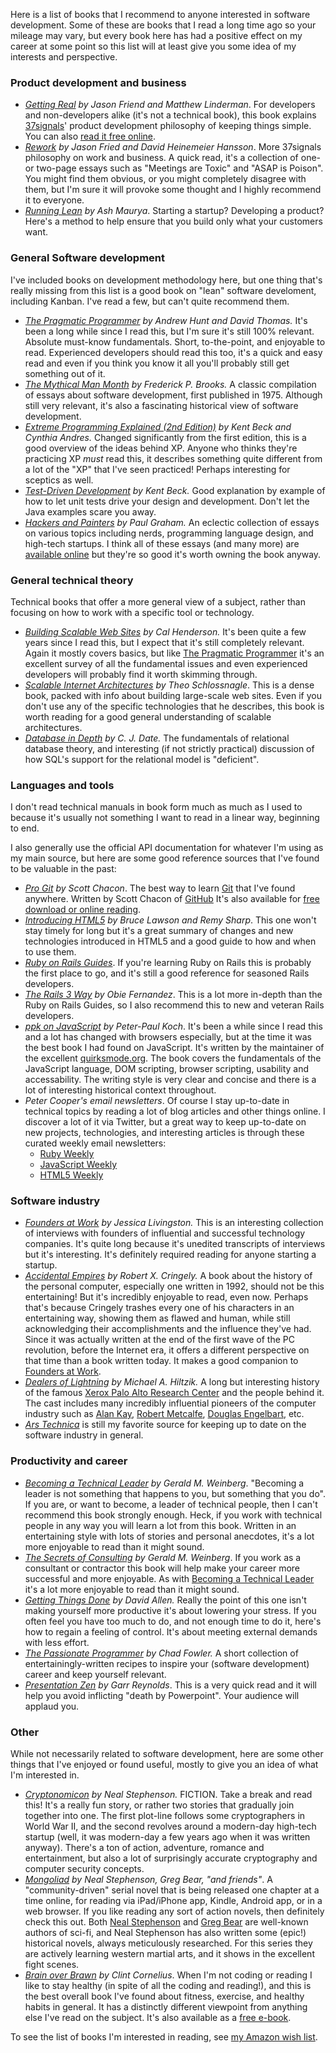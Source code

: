Here is a list of books that I recommend to anyone interested in software
development. Some of these are books that I read a long time ago so your
mileage may vary, but every book here has had a positive effect on my career at
some point so this list will at least give you some idea of my interests and
perspective.

### Product development and business

  * _[Getting
    Real](http://www.amazon.com/gp/product/0578012812/ref=as_li_ss_tl?ie=UTF8&tag=pauldowmancom-20&linkCode=as2&camp=217145&creative=399369&creativeASIN=0578012812)
    by Jason Friend and Matthew Linderman_. For developers and non-developers
    alike (it's not a technical book), this book explains
    [37signals](http://37signals.com/)' product development philosophy of
    keeping things simple. You can also [read it free
    online](http://gettingreal.37signals.com/).
  * _[Rework](http://www.amazon.com/gp/product/0307463745/ref=as_li_ss_tl?ie=UTF8&tag=pauldowmancom-20&linkCode=as2&camp=217145&creative=399369&creativeASIN=0307463745)
    by Jason Fried and David Heinemeier Hansson_. More 37signals philosophy on
    work and business. A quick read, it's a collection of one- or two-page
    essays such as "Meetings are Toxic" and "ASAP is Poison". You might find
    them obvious, or you might completely disagree with them, but I'm sure it
    will provoke some thought and I highly recommend it to everyone.
  * _[Running Lean](http://www.runningleanhq.com/) by Ash Maurya_. Starting a
    startup? Developing a product? Here's a method to help ensure that you
    build only what your customers want.

### General Software development

I've included books on development methodology here, but one thing that's
really missing from this list is a good book on "lean" software develoment,
including Kanban. I've read a few, but can't quite recommend them.

  * _[The Pragmatic
    Programmer](http://www.amazon.com/gp/product/020161622X/ref=as_li_ss_tl?ie=UTF8&tag=pauldowmancom-20&linkCode=as2&camp=217145&creative=399369&creativeASIN=020161622X)
    by Andrew Hunt and David Thomas._ It's been a long while since I read this,
    but I'm sure it's still 100% relevant. Absolute must-know fundamentals.
    Short, to-the-point, and enjoyable to read. Experienced developers should
    read this too, it's a quick and easy read and even if you think you know it
    all you'll probably still get something out of it.
  * _[The Mythical Man
    Month](http://www.amazon.com/gp/product/0201835959/ref=as_li_ss_tl?ie=UTF8&tag=pauldowmancom-20&linkCode=as2&camp=217145&creative=399369&creativeASIN=0201835959)
    by Frederick P. Brooks._ A classic compilation of essays about software
    development, first published in 1975. Although still very relevant, it's
    also a fascinating historical view of software development.
  * _[Extreme Programming Explained (2nd
    Edition)](http://www.amazon.com/gp/product/0321278658/ref=as_li_ss_tl?ie=UTF8&tag=pauldowmancom-20&linkCode=as2&camp=217145&creative=399369&creativeASIN=0321278658)
    by Kent Beck and Cynthia Andres._ Changed significantly from the first
    edition, this is a good overview of the ideas behind XP. Anyone who thinks
    they're practicing XP _must_ read this, it describes something quite
    different from a lot of the "XP" that I've seen practiced! Perhaps
    interesting for sceptics as well.
  * _[Test-Driven
    Development](http://www.amazon.com/gp/product/0321146530/ref=as_li_ss_tl?ie=UTF8&tag=pauldowmancom-20&linkCode=as2&camp=217145&creative=399369&creativeASIN=0321146530)
    by Kent Beck._ Good explanation by example of how to let unit tests drive
    your design and development. Don't let the Java examples scare you away.
  * _[Hackers and
    Painters](http://www.amazon.com/gp/product/1449389554/ref=as_li_ss_tl?ie=UTF8&tag=pauldowmancom-20&linkCode=as2&camp=217145&creative=399369&creativeASIN=1449389554)
    by Paul Graham._ An eclectic collection of essays on various topics
    including nerds, programming language design, and high-tech startups. I
    think all of these essays (and many more) are [available
    online](http://paulgraham.com/articles.html) but they're so good it's worth
    owning the book anyway.

### General technical theory

Technical books that offer a more general view of a subject, rather than
focusing on how to work with a specific tool or technology.

  * _[Building Scalable Web
    Sites](http://pauldowman.com/2006/11/12/building-scalable-web-sites-book/)
    by Cal Henderson._ It's been quite a few years since I read this, but I
    expect that it's still completely relevant.  Again it mostly covers basics,
    but like [The Pragmatic
    Programmer](http://www.amazon.com/gp/product/020161622X/ref=as_li_ss_tl?ie=UTF8&tag=pauldowmancom-20&linkCode=as2&camp=217145&creative=399369&creativeASIN=020161622X)
    it's an excellent survey of all the fundamental issues and even experienced
    developers will probably find it worth skimming through.
  * _[Scalable Internet
    Architectures](http://www.amazon.com/gp/product/067232699X/ref=as_li_ss_tl?ie=UTF8&tag=pauldowmancom-20&linkCode=as2&camp=217145&creative=399369&creativeASIN=067232699X)
    by Theo Schlossnagle_. This is a dense book, packed with info about
    building large-scale web sites. Even if you don't use any of the specific
    technologies that he describes, this book is worth reading for a good
    general understanding of scalable architectures.
  * _[Database in
    Depth](http://www.amazon.com/gp/product/0596100124/ref=as_li_ss_tl?ie=UTF8&tag=pauldowmancom-20&linkCode=as2&camp=217145&creative=399369&creativeASIN=0596100124)
    by C. J. Date._ The fundamentals of relational database theory, and
    interesting (if not strictly practical) discussion of how SQL's support for
    the relational model is "deficient".

### Languages and tools

I don't read technical manuals in book form much as much as I used to because
it's usually not something I want to read in a linear way, beginning to end.

I also generally use the official API documentation for whatever I'm using as
my main source, but here are some good reference sources that I've found to be
valuable in the past:

  * _[Pro
    Git](http://www.amazon.com/gp/product/1430218339/ref=as_li_ss_tl?ie=UTF8&tag=pauldowmancom-20&linkCode=as2&camp=217145&creative=399369&creativeASIN=1430218339)
    by Scott Chacon_. The best way to learn [Git](http://git-scm.com/) that
    I've found anywhere. Written by Scott Chacon of
    [GitHub](http://github.com/) It's also available for [free download or
    online reading](http://progit.org/book/).
  * _[Introducing
    HTML5](http://www.amazon.com/gp/product/0321687299/ref=as_li_ss_tl?ie=UTF8&tag=pauldowmancom-20&linkCode=as2&camp=217145&creative=399369&creativeASIN=0321687299)
    by Bruce Lawson and Remy Sharp_. This one won't stay timely for long but
    it's a great summary of changes and new technologies introduced in HTML5
    and a good guide to how and when to use them.
  * _[Ruby on Rails Guides](http://guides.rubyonrails.org/)_. If you're
    learning Ruby on Rails this is probably the first place to go, and it's
    still a good reference for seasoned Rails developers.
  * _[The Rails 3
    Way](http://www.amazon.com/gp/product/0321601661/ref=as_li_ss_tl?ie=UTF8&tag=pauldowmancom-20&linkCode=as2&camp=217145&creative=399369&creativeASIN=0321601661)
    by Obie Fernandez_. This is a lot more in-depth than the Ruby on Rails
    Guides, so I also recommend this to new and veteran Rails developers.
  * _[ppk on
    JavaScript](http://www.amazon.com/gp/product/0321423305/ref=as_li_ss_tl?ie=UTF8&tag=pauldowmancom-20&linkCode=as2&camp=217145&creative=399369&creativeASIN=0321423305)
    by Peter-Paul Koch_. It's been a while since I read this and a lot has
    changed with browsers especially, but at the time it was the best book I
    had found on JavaScript. It's written by the maintainer of the excellent
    [quirksmode.org](http://www.quirksmode.org/). The book covers the
    fundamentals of the JavaScript language, DOM scripting, browser scripting,
    usability and accessability. The writing style is very clear and concise
    and there is a lot of interesting historical context throughout.
  * _Peter Cooper's email newsletters_. Of course I stay up-to-date in
    technical topics by reading a lot of blog articles and other things online.
    I discover a lot of it via Twitter, but a great way to keep up-to-date on
    new projects, technologies, and interesting articles is through these
    curated weekly email newsletters: 
    * [Ruby Weekly](http://rubyweekly.com/)
    * [JavaScript Weekly](http://javascriptweekly.com/)
    * [HTML5 Weekly](http://html5weekly.com/)

### Software industry

  * _[Founders at
    Work](http://www.amazon.com/gp/product/1430210788/ref=as_li_ss_tl?ie=UTF8&tag=pauldowmancom-20&linkCode=as2&camp=217145&creative=399369&creativeASIN=1430210788)
    by Jessica Livingston._ This is an interesting collection of interviews
    with founders of influential and successful technology companies. It's
    quite long because it's unedited transcripts of interviews but it's
    interesting. It's definitely required reading for anyone starting a
    startup.
  * _[Accidental
    Empires](http://www.amazon.com/gp/product/0887308554/ref=as_li_ss_tl?ie=UTF8&tag=pauldowmancom-20&linkCode=as2&camp=217145&creative=399369&creativeASIN=0887308554)
    by Robert X. Cringely._ A book about the history of the personal computer,
    especially one written in 1992, should not be this entertaining! But it's
    incredibly enjoyable to read, even now. Perhaps that's because Cringely
    trashes every one of his characters in an entertaining way, showing them as
    flawed and human, while still acknowledging their accomplishments and the
    influence they've had. Since it was actually written at the end of the
    first wave of the PC revolution, before the Internet era, it offers a
    different perspective on that time than a book written today. It makes a
    good companion to [Founders at
    Work](http://www.amazon.com/gp/product/1430210788/ref=as_li_ss_tl?ie=UTF8&tag=pauldowmancom-20&linkCode=as2&camp=217145&creative=399369&creativeASIN=1430210788).
  * _[Dealers of
    Lightning](http://www.amazon.com/gp/product/0887309895/ref=as_li_ss_tl?ie=UTF8&tag=pauldowmancom-20&linkCode=as2&camp=217145&creative=399369&creativeASIN=0887309895)
    by Michael A. Hiltzik._ A long but interesting history of the famous [Xerox
    Palo Alto Research Center](http://en.wikipedia.org/wiki/Xerox_PARC) and the
    people behind it. The cast includes many incredibly influential pioneers of
    the computer industry such as [Alan
    Kay](http://en.wikipedia.org/wiki/Alan_Kay), [Robert
    Metcalfe](http://en.wikipedia.org/wiki/Robert_Metcalfe), [Douglas
    Engelbart](http://en.wikipedia.org/wiki/Douglas_Engelbart), etc.
  * _[Ars Technica](http://arstechnica.com/)_ is still my favorite source for keeping up to date on the software industry in general.

### Productivity and career

  * _[Becoming a Technical
    Leader](http://www.amazon.com/gp/product/0932633021/ref=as_li_ss_tl?ie=UTF8&tag=pauldowmancom-20&linkCode=as2&camp=217145&creative=399369&creativeASIN=0932633021)
    by Gerald M. Weinberg_. "Becoming a leader is not something that happens to
    you, but something that you do". If you are, or want to become, a leader of
    technical people, then I can't recommend this book strongly enough. Heck,
    if you work with technical people in any way you will learn a lot from this
    book. Written in an entertaining style with lots of stories and personal
    anecdotes, it's a lot more enjoyable to read than it might sound.
  * _[The Secrets of
    Consulting](http://www.amazon.com/gp/product/0932633013/ref=as_li_ss_tl?ie=UTF8&tag=pauldowmancom-20&linkCode=as2&camp=217145&creative=399369&creativeASIN=0932633013)
    by Gerald M. Weinberg_. If you work as a consultant or contractor this book
    will help make your career more successful and more enjoyable. As with
    [Becoming a Technical
    Leader](http://www.amazon.com/gp/product/0932633021/ref=as_li_ss_tl?ie=UTF8&tag=pauldowmancom-20&linkCode=as2&camp=217145&creative=399369&creativeASIN=0932633021)
    it's a lot more enjoyable to read than it might sound.
  * _[Getting Things
    Done](http://www.amazon.com/gp/product/0142000280/ref=as_li_ss_tl?ie=UTF8&tag=pauldowmancom-20&linkCode=as2&camp=217145&creative=399369&creativeASIN=0142000280)
    by David Allen._ Really the point of this one isn't making yourself more
    productive it's about lowering your stress. If you often feel you have too
    much to do, and not enough time to do it, here's how to regain a feeling of
    control. It's about meeting external demands with less effort.
  * _[The Passionate Programmer](http://www.amazon.com/gp/product/1934356344/ref=as_li_ss_tl?ie=UTF8&tag=pauldowmancom-20&linkCode=as2&camp=217145&creative=399369&creativeASIN=1934356344)
    by Chad Fowler._ A short collection of entertainingly-written recipes to
    inspire your (software development) career and keep yourself relevant.
  * _[Presentation
    Zen](http://www.amazon.com/gp/product/0321525655/ref=as_li_ss_tl?ie=UTF8&tag=pauldowmancom-20&linkCode=as2&camp=217145&creative=399369&creativeASIN=0321525655)
    by Garr Reynolds_. This is a very quick read and it will help you avoid
    inflicting "death by Powerpoint". Your audience will applaud you.

### Other

While not necessarily related to software development, here are some other
things that I've enjoyed or found useful, mostly to give you an idea of what
I'm interested in.

  * _[Cryptonomicon](http://www.amazon.com/gp/product/0060512806/ref=as_li_ss_tl?ie=UTF8&tag=pauldowmancom-20&linkCode=as2&camp=217145&creative=399369&creativeASIN=0060512806)
    by Neal Stephenson._ FICTION. Take a break and read this! It's a really fun
    story, or rather two stories that gradually join together into one. The
    first plot-line follows some cryptographers in World War II, and the second
    revolves around a modern-day high-tech startup (well, it was modern-day a
    few years ago when it was written anyway). There's a ton of action,
    adventure, romance and entertainment, but also a lot of surprisingly
    accurate cryptography and computer security concepts.
  * _[Mongoliad](http://mongoliad.com/) by Neal Stephenson, Greg Bear, "and friends"_. A
    "community-driven" serial novel that is being released one chapter at a
    time online, for reading via iPad/iPhone app, Kindle, Android app, or in a
    web browser. If you like reading any sort of action novels, then definitely
    check this out.  Both [Neal Stephenson](http://en.wikipedia.org/wiki/Neal_Stephenson) and [Greg Bear](http://en.wikipedia.org/wiki/Greg_Bear) are well-known authors
    of sci-fi, and Neal Stephenson has also written some (epic!) historical
    novels, always meticulously researched. For this series they are actively
    learning western martial arts, and it shows in the excellent fight scenes.
  * _[Brain over
    Brawn](http://www.amazon.com/gp/product/0984258302/ref=as_li_ss_tl?ie=UTF8&tag=pauldowmancom-20&linkCode=as2&camp=217145&creative=399369&creativeASIN=0984258302)
    by Clint Cornelius_. When I'm not coding or reading I like to stay healthy
    (in spite of all the coding and reading!), and this is the best overall
    book I've found about fitness, exercise, and healthy habits in general. It
    has a distinctly different viewpoint from anything else I've read on the
    subject. It's also available as a [free
    e-book](http://brainoverbrawn.com/).

To see the list of books I'm interested in reading, see [my Amazon wish
list](https://www.amazon.ca/registry/wishlist/ETRDGOG0YNNK?reveal=unpurchased&filter=all&sort=priority).
